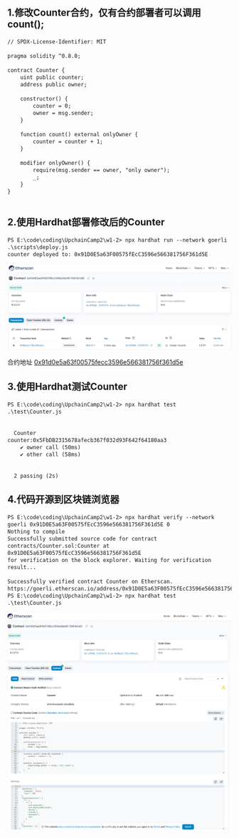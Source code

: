 ## 1.修改Counter合约，仅有合约部署者可以调用count();

``` solidity
// SPDX-License-Identifier: MIT

pragma solidity ^0.8.0;

contract Counter {
    uint public counter;
    address public owner;

    constructor() {
        counter = 0;
        owner = msg.sender;
    }

    function count() external onlyOwner {
        counter = counter + 1;
    }

    modifier onlyOwner() {
        require(msg.sender == owner, "only owner");
        _;
    }
}


```

## 2.使用Hardhat部署修改后的Counter

```
PS E:\code\coding\UpchainCamp2\w1-2> npx hardhat run --network goerli .\scripts\deploy.js       
counter deployed to: 0x91D0E5a63F00575fEcC3596e566381756F361d5E
```

![合约](./image/contract_create.png)

合约地址
[0x91d0e5a63f00575fecc3596e566381756f361d5e](https://goerli.etherscan.io/address/0x91d0e5a63f00575fecc3596e566381756f361d5e)


## 3.使用Hardhat测试Counter

```
PS E:\code\coding\UpchainCamp2\w1-2> npx hardhat test .\test\Counter.js


  Counter
counter:0x5FbDB2315678afecb367f032d93F642f64180aa3
    ✔ owner call (50ms)
    ✔ other call (58ms)


  2 passing (2s)
```

## 4.代码开源到区块链浏览器

```
PS E:\code\coding\UpchainCamp2\w1-2> npx hardhat verify --network goerli 0x91D0E5a63F00575fEcC3596e566381756F361d5E 0
Nothing to compile
Successfully submitted source code for contract
contracts/Counter.sol:Counter at 0x91D0E5a63F00575fEcC3596e566381756F361d5E
for verification on the block explorer. Waiting for verification result...

Successfully verified contract Counter on Etherscan.
https://goerli.etherscan.io/address/0x91D0E5a63F00575fEcC3596e566381756F361d5E#code
PS E:\code\coding\UpchainCamp2\w1-2> npx hardhat test .\test\Counter.js 

```

![合约验证](./image/contract_verify.png)